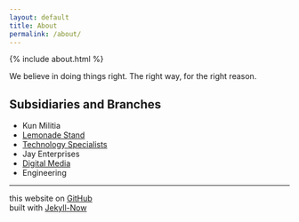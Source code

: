 ```yaml
---
layout: default
title: About
permalink: /about/
---
```


{% include about.html %}

We believe in doing things right. The right way, for the right reason.

## Subsidiaries and Branches
- Kun Militia  
- [Lemonade Stand](../lemonade)  
- [Technology Specialists](../tech)  
- Jay Enterprises  
- [Digital Media](../media)  
- Engineering  

---

this website on [GitHub](http://github.com/kunindustries/kunindustries.github.io)  
built with [Jekyll-Now](https://github.com/barryclark/jekyll-now)
